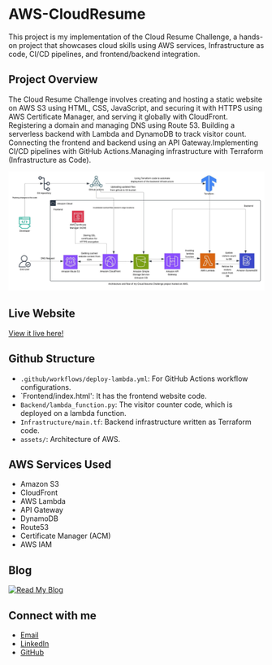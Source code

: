 # AWS-CloudResume

This project is my implementation of the Cloud Resume Challenge, a hands-on project that showcases cloud skills using AWS services, Infrastructure as code, CI/CD pipelines, and frontend/backend integration.

## Project Overview
The Cloud Resume Challenge involves creating and hosting a static website on AWS S3 using HTML, CSS, JavaScript, and securing it with HTTPS using AWS Certificate Manager, and serving it globally with CloudFront. Registering a domain and managing DNS using Route 53. Building a serverless backend with Lambda and DynamoDB to track visitor count. Connecting the frontend and backend using an API Gateway.Implementing CI/CD pipelines with GitHub Actions.Managing infrastructure with Terraform (Infrastructure as Code).

![Architecture Diagram](assets/architecture.jpeg)

## Live Website
[View it live here!](https://anusha-cloud-resume.com)

## Github Structure
- `.github/workflows/deploy-lambda.yml`: For GitHub Actions workflow configurations.
- `Frontend/index.html': It has the frontend website code.
- `Backend/lambda_function.py`: The visitor counter code, which is deployed on a lambda function.
- `Infrastructure/main.tf`: Backend infrastructure written as Terraform code.
- `assets/`: Architecture of AWS.

## AWS Services Used

* Amazon S3
* CloudFront
* AWS Lambda
* API Gateway
* DynamoDB
* Route53
* Certificate Manager (ACM)
* AWS IAM

## Blog

[![Read My Blog](https://img.shields.io/badge/Read%20My%20Blog-Click%20Here-blue?style=for-the-badge)](https://anushajampula.medium.com)

## Connect with me
- [Email](jampulaanusha12@gmail.com)
- [LinkedIn](https://www.linkedin.com/anusha-jampula-8148b2244)
- [GitHub](https://github.com/anushajampula)
